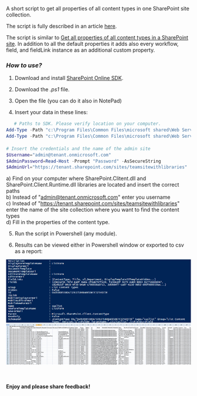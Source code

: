 A short script to get all properties of all content types in one SharePoint site collection.

The script is fully described in an article [here](http://social.technet.microsoft.com/wiki/contents/articles/31051.sharepoint-online-content-types-in-powershell.aspx). 

The script is similar to [Get all properties of all content types in a SharePoint site](https://gallery.technet.microsoft.com/Get-all-properties-of-all-3a9c5c4bhttps://gallery.technet.microsoft.com/Get-all-properties-of-all-3a9c5c4b). In addition to all the default properties it adds also every workflow, field, and fieldLink instance as an additional custom property.

 

### *How to use?*

1. Download and install [SharePoint Online SDK](https://www.microsoft.com/en-us/download/details.aspx?id=42038).

2. Download the *.ps1* file.

3. Open the file (you can do it also in NotePad)

4. Insert your data in these lines:

```PowerShell
   # Paths to SDK. Please verify location on your computer. 
Add-Type -Path "c:\Program Files\Common Files\microsoft shared\Web Server Extensions\15\ISAPI\Microsoft.SharePoint.Client.dll"  
Add-Type -Path "c:\Program Files\Common Files\microsoft shared\Web Server Extensions\15\ISAPI\Microsoft.SharePoint.Client.Runtime.dll"  
 
# Insert the credentials and the name of the admin site 
$Username="admin@tenant.onmicrosoft.com" 
$AdminPassword=Read-Host -Prompt "Password" -AsSecureString 
$AdminUrl="https://tenant.sharepoint.com/sites/teamsitewithlibraries"
``` 
a) Find on your computer where SharePoint.Clitent.dll and SharePoint.Client.Runtime.dll libraries are located and insert the correct paths </br>
b)  Instead of "admin@tenant.onmicrosoft.com" enter you username </br>
c) Instead of "https://tenant.sharepoint.com/sites/teamsitewithlibraries" enter the name of the site collection where you want to find the content types </br>
d) Fill in the properties of the content type. </br>

5. Run the script in Powershell (any module). 

6. Results can be viewed either in Powershell window or exported to csv as a report:

<img src="../Get All Detailed Properties of All Content Types/GetPropertiesWITHOUTExtr.PNG" width="850">
<img src="../Get All Detailed Properties of All Content Types/GetPropertiesWITHOUTExtr2.PNG" width="850">



 



<br/><br/>
<b>Enjoy and please share feedback!</b>
